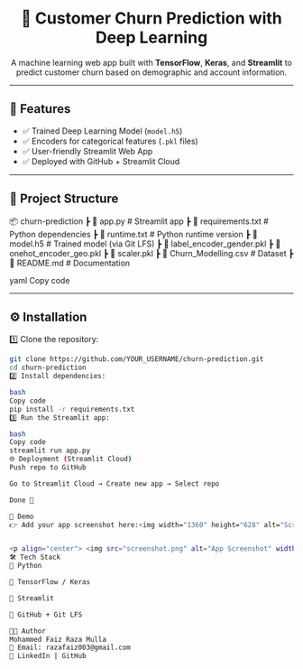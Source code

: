<h1 align="center">🧠 Customer Churn Prediction with Deep Learning</h1>

<p align="center">
  A machine learning web app built with <b>TensorFlow</b>, <b>Keras</b>, and <b>Streamlit</b>  
  to predict customer churn based on demographic and account information.
</p>

---

## 🚀 Features
- ✅ Trained Deep Learning Model (`model.h5`)  
- ✅ Encoders for categorical features (`.pkl` files)  
- ✅ User-friendly Streamlit Web App  
- ✅ Deployed with GitHub + Streamlit Cloud  

---

## 📂 Project Structure
📦 churn-prediction
┣ 📜 app.py # Streamlit app
┣ 📜 requirements.txt # Python dependencies
┣ 📜 runtime.txt # Python runtime version
┣ 📜 model.h5 # Trained model (via Git LFS)
┣ 📜 label_encoder_gender.pkl
┣ 📜 onehot_encoder_geo.pkl
┣ 📜 scaler.pkl
┣ 📜 Churn_Modelling.csv # Dataset
┣ 📜 README.md # Documentation

yaml
Copy code

---

## ⚙️ Installation

1️⃣ Clone the repository:  
```bash
git clone https://github.com/YOUR_USERNAME/churn-prediction.git
cd churn-prediction
2️⃣ Install dependencies:

bash
Copy code
pip install -r requirements.txt
3️⃣ Run the Streamlit app:

bash
Copy code
streamlit run app.py
🌐 Deployment (Streamlit Cloud)
Push repo to GitHub

Go to Streamlit Cloud → Create new app → Select repo

Done 🎉

📸 Demo
👉 Add your app screenshot here:<img width="1360" height="628" alt="Screenshot 2025-09-03 031448" src="https://github.com/user-attachments/assets/c7f7d91f-dcac-49ff-8952-30a1655045dd" />


<p align="center"> <img src="screenshot.png" alt="App Screenshot" width="800"/> </p>
🛠️ Tech Stack
🐍 Python

🤖 TensorFlow / Keras

🎨 Streamlit

📂 GitHub + Git LFS

👨‍💻 Author
Mohammed Faiz Raza Mulla
📧 Email: razafaiz003@gmail.com
🔗 LinkedIn | GitHub
